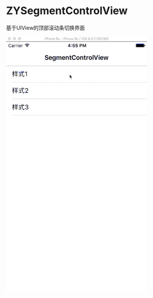 # ZYSegmentControlView
基于UIView的顶部滚动条切换界面

![](https://raw.githubusercontent.com/zhuangxq/ZYSegmentControlView/master/segmentControlView.gif)
